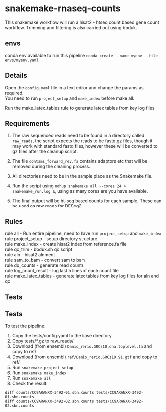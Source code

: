 # snakemake-rnaseq-counts  
This snakemake workflow will run a hisat2 - htseq count based gene count
workflow. Trimming and filtering is also carried out using bbduk.  

## envs  
conda env available to run this pipeline ```conda create --name myenv --file envs/myenv.yaml```

## Details  
Open the `config.yaml` file in a text editor and change the params as required.  
You need to run ```project_setup``` and ```make_index``` before make all.   

Run the make_latex_tables rule to generate latex tables from key log files  

## Requirements   
1.  The raw sequenced reads need to be found in a directory called `raw_reads`, the
script expects the reads to be fastq.gz files, though it may work with standard
fastq files, however these will be converted to gz files after the cleanup
script.  

2.  The file `contams_forward_rev.fa` contains adaptors etc that will be
removed during the cleaning process. 

3.  All directories need to be in the sample place as the Snakemake file.  

4.  Run the script using `nohup snakemake all --cores 24 > snakemake_run.log
    &`, using as many cores are you have available.  

5.  The final output will be ht-seq based counts for each sample. These can be
    used as raw reads for DESeq2.

## Rules  
rule all - Run entire pipeline, need to have run ```project_setup``` and
```make_index```  
rule project_setup - setup directory structure   
rule make_index - create hisat2 index from reference.fa file  
rule qc_trim - bbduk.sh qc script  
rule aln - hisat2 alnment  
rule sam_to_bam  - convert sam to bam  
rule do_counts - generate read counts  
rule log_count_result - log last 5 lines of each count file  
rule make_latex_tables - generate latex tables from key log files for aln and
qc  

## Tests  
## Tests  
To test the pipeline:  
1.  Copy the tests/config.yaml to the base directory  
2.  Copy tests/*.gz to raw_reads/  
3.  Download (from ensembl) ```Danio_rerio.GRCz10.dna.toplevel.fa``` and copy
    to
    ref/  
4.  Download (from ensembl) ```ref/Danio_rerio.GRCz10.91.gtf``` and copy to
    ref/  
5.  Run ```snakemake project_setup```  
6.  Run ```snakemake make_index```  
7.  Run ```snakemake all```  
8.  Check the result:  
 ```
diff counts/CC9ARANXX-3492-01.sbn.counts tests/CC9ARANXX-3492-01.sbn.counts  
diff counts/CC9ARANXX-3492-02.sbn.counts tests/CC9ARANXX-3492-02.sbn.counts  
```
